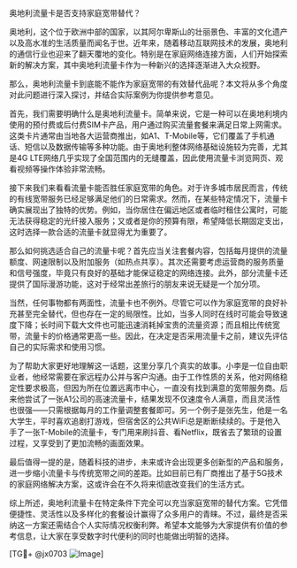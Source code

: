 奥地利流量卡是否支持家庭宽带替代？

奥地利，这个位于欧洲中部的国家，以其阿尔卑斯山的壮丽景色、丰富的文化遗产以及高水准的生活质量而闻名于世。近年来，随着移动互联网技术的发展，奥地利的通信行业也迎来了翻天覆地的变化。特别是在家庭网络连接方面，人们开始探索新的解决方案，其中奥地利流量卡作为一种新兴的选择逐渐进入大众视野。

那么，奥地利流量卡到底能不能作为家庭宽带的有效替代品呢？本文将从多个角度对此问题进行深入探讨，并结合实际案例为你提供参考意见。

首先，我们需要明确什么是奥地利流量卡。简单来说，它是一种可以在奥地利境内使用的预付费或后付费SIM卡产品，用户通过购买流量套餐来满足日常上网需求。这类卡片通常由当地各大运营商推出，如A1、T-Mobile等，它们覆盖了手机通话、短信以及数据传输等多种功能。由于奥地利整体网络基础设施较为完善，尤其是4G LTE网络几乎实现了全国范围内的无缝覆盖，因此使用流量卡浏览网页、观看视频等操作体验非常流畅。

接下来我们来看看流量卡能否胜任家庭宽带的角色。对于许多城市居民而言，传统的有线宽带服务已经足够满足他们的日常需求。然而，在某些特定情况下，流量卡确实展现出了独特的优势。例如，当你居住在偏远地区或者临时租住公寓时，可能无法获得稳定的光纤接入服务；又或者是你的预算有限，希望降低长期固定支出，这时选择一款合适的流量卡就显得尤为重要了。

那么如何挑选适合自己的流量卡呢？首先应当关注套餐内容，包括每月提供的流量额度、网速限制以及附加服务（如热点共享）。其次还需要考虑运营商的服务质量和信号强度，毕竟只有良好的基础才能保证稳定的网络连接。此外，部分流量卡还提供了国际漫游功能，这对于经常出差旅行的朋友来说无疑是一个加分项。

当然，任何事物都有两面性，流量卡也不例外。尽管它可以作为家庭宽带的良好补充甚至完全替代，但也存在一定的局限性。比如，当多人同时在线时可能会导致速度下降；长时间下载大文件也可能迅速消耗掉宝贵的流量资源；而且相比传统宽带，流量卡的价格通常更高一些。因此，在决定是否采用流量卡之前，建议先评估自己的实际需求和使用习惯。

为了帮助大家更好地理解这一话题，这里分享几个真实的故事。小李是一位自由职业者，他经常需要在家远程办公并与客户沟通。由于工作性质的关系，他对网络稳定性要求极高，但因为所在位置远离市中心，一直没有找到满意的宽带服务商。后来他尝试了一张A1公司的高速流量卡，结果发现不仅速度令人满意，而且灵活性也很强——只需根据每月的工作量调整套餐即可。另一个例子是张先生，他是一名大学生，平时喜欢追剧打游戏，但宿舍区的公共WiFi总是断断续续的。于是他入手了一张T-Mobile的流量卡，专门用来刷抖音、看Netflix，既省去了繁琐的设置过程，又享受到了更加流畅的画面效果。

最后值得一提的是，随着科技的进步，未来或许会出现更多创新型的产品和服务，进一步缩小流量卡与传统宽带之间的差距。比如目前已有厂商推出了基于5G技术的家庭网络解决方案，这或许会在不久将来彻底改变我们的生活方式。

综上所述，奥地利流量卡在特定条件下完全可以充当家庭宽带的替代方案。它凭借便捷性、灵活性以及多样化的套餐设计赢得了众多用户的青睐。不过，最终是否采纳这一方案还需结合个人实际情况权衡利弊。希望本文能够为大家提供有价值的参考信息，让大家在享受数字时代便利的同时也能做出明智的选择。

[TG💪+ @jx0703 ![Image](https://github.com/user-attachments/assets/dbca1d08-cadb-493c-b0ec-ad6f7a83f270)]